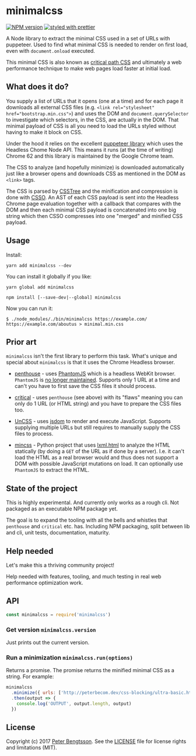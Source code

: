 # minimalcss

[![NPM version](https://img.shields.io/npm/v/minimalcss.svg)](https://www.npmjs.com/package/minimalcss)
[![styled with prettier](https://img.shields.io/badge/styled_with-prettier-ff69b4.svg)](#badge)

A Node library to extract the minimal CSS used in a set of URLs with puppeteer.
Used to find what minimal CSS is needed to render on first load, even with
`document.onload` executed.

This minimal CSS is also known as [critical path CSS](https://developers.google.com/web/fundamentals/performance/critical-rendering-path/analyzing-crp)
and ultimately a web performance technique to make web pages load faster
at initial load.

## What does it do?

You supply a list of URLs that it opens (one at a time) and for each page
it downloads all external CSS files (e.g.
`<link rel="stylesheet" href="bootstrap.min.css">`) and uses the DOM and
`document.querySelector` to investigate which selectors, in the CSS, are
actually in the DOM. That minimal payload of CSS is all you need to load
the URLs styled without having to make it block on CSS.

Under the hood it relies on the excellent
[puppeteer library](https://github.com/GoogleChrome/puppeteer) which uses
the Headless Chome Node API. This means it runs (at the time of writing)
Chrome 62 and this library is maintained by the Google Chrome team.

The CSS to analyze (and hopefully minimize) is downloaded automatically just
like a browser opens and downloads CSS as mentioned in the DOM as `<link>`
tags.

The CSS is parsed by [CSSTree](https://github.com/csstree/csstree) and the
minification and compression is done with [CSSO](https://github.com/css/csso).
An AST of each CSS payload is sent into the Headless Chrome page evaluation
together with a callback that compares with the DOM and then each minimal CSS
payload is concatenated into one big string which then CSSO compresses into
one "merged" and minified CSS payload.

## Usage

Install:

```
yarn add minimalcss --dev
```

You can install it globally if you like:

```
yarn global add minimalcss
```

```
npm install [--save-dev|--global] minimalcss
```

Now you can run it:

```shell
$ ./node_modules/./bin/minimalcss https://example.com/ https://example.com/aboutus > minimal.min.css
```

## Prior art

`minimalcss` isn't the first library to perform this task. What's unique and
special about `minimalcss` is that it uses the Chrome Headless browser.

* [penthouse](https://github.com/pocketjoso/penthouse) -
uses [PhantomJS](http://phantomjs.org/) which is a headless WebKit browser.
`PhantomJS` is [no longer maintained](https://groups.google.com/forum/m/#!topic/phantomjs/9aI5d-LDuNE).
Supports only 1 URL at a time and can't you have to first save the CSS files
it should process.

* [critical](https://github.com/addyosmani/critical) - uses `penthouse`
(see above) with its "flaws" meaning you can only do 1 URL (or HTML string)
and you have to prepare the CSS files too.

* [UnCSS](https://github.com/giakki/uncss) - uses [jsdom](https://github.com/tmpvar/jsdom)
to render and execute JavaScript. Supports supplying multiple URLs but still
requires to manually supply the CSS files to process.

* [mincss](https://github.com/peterbe/mincss) - Python project that uses
[lxml.html](http://lxml.de/lxmlhtml.html) to analyze the HTML statically
(by doing a `GET` of the URL as if done by a server). I.e.
it can't load the HTML as a real browser would and thus does not support a
DOM with possible JavaScript mutations on load.
It can optionally use `PhantomJS` to extract the HTML.

## State of the project

This is highly experimental. And currently only works as a rough cli.
Not packaged as an executable NPM package yet.

The goal is to expand the tooling with all the bells and whistles that
`penthouse` and `critical` etc. has. Including NPM packaging, split between
lib and cli, unit tests, documentation, maturity.


## Help needed

Let's make this a thriving community project!

Help needed with features, tooling, and much testing in real web performance
optimization work.

## API

```javascript
const minimalcss = require('minimalcss')
```

### Get version `minimalcss.version`

Just prints out the current version.

### Run a minimization `minimalcss.run(options)`

Returns a promise. The promise returns the minified minimal CSS as a string.
For example:
```javascript
minimalcss
  .minimize({ urls: ['http://peterbecom.dev/css-blocking/ultra-basic.html'] })
  .then(output => {
    console.log('OUTPUT', output.length, output)
  })

```

## License

Copyright (c) 2017 [Peter Bengtsson](https://www.peterbe.com).
See the [LICENSE](/LICENSE.md) file for license rights and limitations (MIT).
